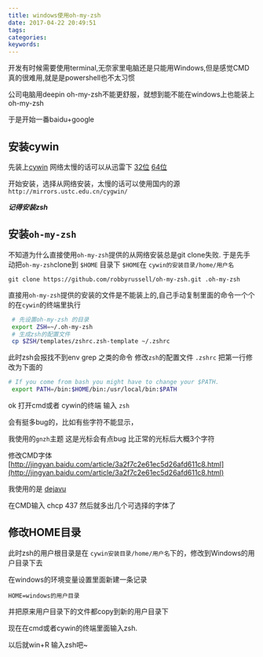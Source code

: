 ```yaml
---
title: windows使用oh-my-zsh
date: 2017-04-22 20:49:51
tags:
categories:
keywords:
---
```


开发有时候需要使用terminal,无奈家里电脑还是只能用Windows,但是感觉CMD真的很难用,就是是powershell也不太习惯

公司电脑用deepin oh-my-zsh不能更舒服，就想到能不能在windows上也能装上oh-my-zsh

于是开始一番baidu+google 

## 安装cywin

先装上[cywin](http://cywin.com) 网络太慢的话可以从迅雷下 [32位](http://www.cygwin.com/setup-x86.exe) [64位](http://www.cygwin.com/setup-x86_64.exe)

开始安装，选择从网络安装，太慢的话可以使用国内的源 `http://mirrors.ustc.edu.cn/cygwin/`

***记得安装zsh***

## 安装`oh-my-zsh` 

不知道为什么直接使用`oh-my-zsh`提供的从网络安装总是git clone失败. 于是先手动把`oh-my-zsh`clone到 `$HOME` 目录下 `$HOME`在 `cywin的安装目录/home/用户名`

`git clone https://github.com/robbyrussell/oh-my-zsh.git .oh-my-zsh` 

直接用`oh-my-zsh`提供的安装的文件是不能装上的,自己手动复制里面的命令一个个的在`cywin`的终端里执行

```bash
 # 先设置oh-my-zsh 的目录
 export ZSH=~/.oh-my-zsh
 # 生成zsh的配置文件
 cp $ZSH/templates/zshrc.zsh-template ~/.zshrc

```
此时zsh会报找不到env grep 之类的命令
修改`zsh`的配置文件 `.zshrc` 把第一行修改为下面的
```bash
# If you come from bash you might have to change your $PATH.
 export PATH=/bin:$HOME/bin:/usr/local/bin:$PATH
``` 
ok 打开cmd或者 cywin的终端 输入 `zsh` 

会有挺多bug的，比如有些字符不能显示，

我使用的`gnzh`主题 这是光标会有点bug 比正常的光标后大概3个字符

修改CMD字体  [http://jingyan.baidu.com/article/3a2f7c2e61ec5d26afd611c8.html](http://jingyan.baidu.com/article/3a2f7c2e61ec5d26afd611c8.html)

我使用的是 [dejavu](https://dejavu-fonts.github.io/)

在CMD输入 chcp 437 然后就多出几个可选择的字体了

## 修改HOME目录
此时zsh的用户根目录是在 `cywin安装目录/home/用户名`下的，修改到Windows的用户目录下去

在windows的环境变量设置里面新建一条记录
```
HOME=windows的用户目录
```
并把原来用户目录下的文件都copy到新的用户目录下

现在在cmd或者cywin的终端里面输入zsh. 

以后就win+R 输入zsh吧~

